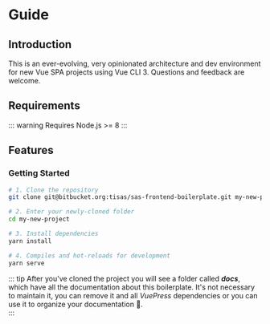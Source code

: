 # Guide

## Introduction

This is an ever-evolving, very opinionated architecture and dev environment for new Vue SPA projects using Vue CLI 3. Questions and feedback are welcome.

## Requirements

::: warning
Requires Node.js >= 8
:::

## Features

### Getting Started

```bash
# 1. Clone the repository
git clone git@bitbucket.org:tisas/sas-frontend-boilerplate.git my-new-project

# 2. Enter your newly-cloned folder
cd my-new-project

# 3. Install dependencies
yarn install

# 4. Compiles and hot-reloads for development
yarn serve
```

::: tip
After you've cloned the project you will see a folder called _**docs**_, which have all the documentation about this boilerplate. It's not necessary to maintain it, you can remove it and all _VuePress_ dependencies or you can use it to organize your documentation :notebook:.  
:::
